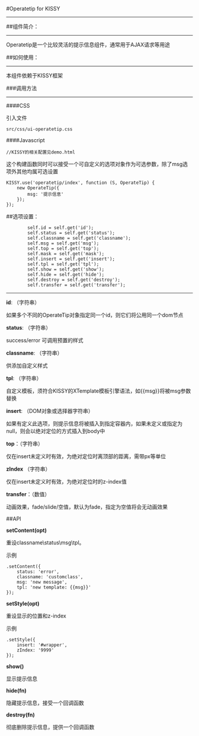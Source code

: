 #Operatetip for KISSY
***

##组件简介：
***

Operatetip是一个比较灵活的提示信息组件，通常用于AJAX请求等用途

##如何使用：
***

本组件依赖于KISSY框架

###调用方法
***

####CSS

引入文件

    src/css/ui-operatetip.css

####Javascript

    //KISSY的相关配置见demo.html

这个构建函数同时可以接受一个可自定义的选项对象作为可选参数，除了msg选项外其他均属可选设置

    KISSY.use('operatetip/index', function (S, OperateTip) {
        new OperateTip({
            msg: '提示信息'
        });
    });

##选项设置：

            self.id = self.get('id');
            self.status = self.get('status');
            self.classname = self.get('classname');
            self.msg = self.get('msg');
            self.top = self.get('top');
            self.mask = self.get('mask');
            self.insert = self.get('insert');
            self.tpl = self.get('tpl');
            self.show = self.get('show');
            self.hide = self.get('hide');
            self.destroy = self.get('destroy');
            self.transfer = self.get('transfer');
***

**id**: （字符串）

如果多个不同的OperateTip对象指定同一个id，则它们将公用同一个dom节点

**status**: （字符串）

success/error 可调用预置的样式

**classname**: （字符串）

供添加自定义样式

**tpl**: （字符串）

自定义模板，须符合KISSY的XTemplate模板引擎语法，如{{msg}}将被msg参数替换

**insert**: （DOM对象或选择器字符串）

如果有定义此选项，则提示信息将被插入到指定容器内，如果未定义或指定为null，则会以绝对定位的方式插入到body中

**top**：（字符串）

仅在insert未定义时有效，为绝对定位时离顶部的距离，需带px等单位

**zIndex** （字符串）

仅在insert未定义时有效，为绝对定位时的z-index值

**transfer**：（数值）

动画效果，fade/slide/空值，默认为fade，指定为空值将会无动画效果

##API

**setContent(opt)**

重设classname\status\msg\tpl。

示例

    .setContent({
        status: 'error',
        classname: 'customclass',
        msg: 'new message',
        tpl: 'new template: {{msg}}'
    });

**setStyle(opt)**

重设显示的位置和z-index

示例

    .setStyle({
        insert: '#wrapper',
        zIndex: '9999'
    });

**show()**

显示提示信息

**hide(fn)**

隐藏提示信息，接受一个回调函数

**destroy(fn)**

彻底删除提示信息，提供一个回调函数
